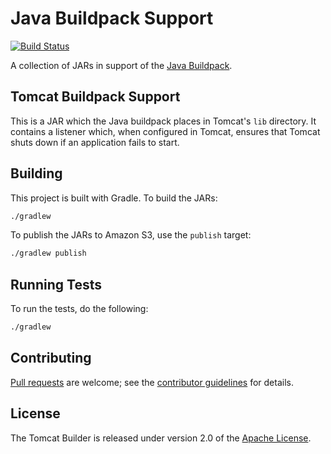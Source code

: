 # Java Buildpack Support
[![Build Status](https://travis-ci.org/cloudfoundry/java-buildpack-support.png?branch=master)](https://travis-ci.org/cloudfoundry/java-buildpack-support)

A collection of JARs in support of the [Java Buildpack](https://github.com/cloudfoundry/java-buildpack).

## Tomcat Buildpack Support

This is a JAR which the Java buildpack places in Tomcat's `lib` directory. It contains a listener which,
when configured in Tomcat, ensures that Tomcat shuts down if an application fails to start.

## Building

This project is built with Gradle. To build the JARs:

```bash
./gradlew
```

To publish the JARs to Amazon S3, use the `publish` target:

```bash
./gradlew publish
```

## Running Tests
To run the tests, do the following:

```bash
./gradlew
```

## Contributing
[Pull requests][] are welcome; see the [contributor guidelines][] for details.

[Pull requests]: http://help.github.com/send-pull-requests
[contributor guidelines]: CONTRIBUTING.md

## License
The Tomcat Builder is released under version 2.0 of the [Apache License][].

[Apache License]: http://www.apache.org/licenses/LICENSE-2.0
